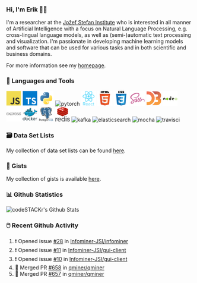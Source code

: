 ### Hi, I'm Erik 👋🏼 

I'm a researcher at the [Jožef Stefan Institute][job] who is interested in all manner of Artificial Intelligence with a focus on Natural Language Processing, e.g. cross-lingual language models, as well as (semi-)automatic text processing and visualization. I'm passionate in developing machine learning models and software that can be used for various tasks and in both scientific and business domains.

For more information see my [homepage][homepage].


### 🧰 Languages and Tools
<p> 
  <!-- Programming Languages and Packages -->
  <img src="https://raw.githubusercontent.com/devicons/devicon/master/icons/javascript/javascript-original.svg" alt="javascript" width="40" height="40"/>
  <img src="https://raw.githubusercontent.com/devicons/devicon/master/icons/typescript/typescript-original.svg" alt="typescript" width="40" height="40"/>
  <img src="https://raw.githubusercontent.com/devicons/devicon/master/icons/python/python-original.svg" alt="python" width="40" height="40"/>   
  <img src="https://www.vectorlogo.zone/logos/pytorch/pytorch-icon.svg" alt="pytorch" width="40" height="40"/> 
  
  <!-- Frontend Development -->
  <img src="https://raw.githubusercontent.com/devicons/devicon/master/icons/react/react-original-wordmark.svg" alt="react" width="40" height="40"/> 
  <img src="https://raw.githubusercontent.com/devicons/devicon/master/icons/html5/html5-original-wordmark.svg" alt="html5" width="40" height="40"/>
  <img src="https://raw.githubusercontent.com/devicons/devicon/master/icons/css3/css3-original-wordmark.svg" alt="css3" width="40" height="40"/> 
  <img src="https://raw.githubusercontent.com/devicons/devicon/master/icons/sass/sass-original.svg" alt="sass" width="40" height="40"/> 
  <img src="https://raw.githubusercontent.com/devicons/devicon/master/icons/d3js/d3js-original.svg" alt="d3js" width="40" height="40"/>  
  
  <!-- Backend Development -->
  <img src="https://raw.githubusercontent.com/devicons/devicon/master/icons/nodejs/nodejs-original-wordmark.svg" alt="nodejs" width="40" height="40"/> 
  <img src="https://raw.githubusercontent.com/devicons/devicon/master/icons/express/express-original-wordmark.svg" alt="express" width="40" height="40"/> 
  
  <!-- Databases -->
  <img src="https://raw.githubusercontent.com/devicons/devicon/master/icons/docker/docker-original-wordmark.svg" alt="docker" width="40" height="40"/> 
  <img src="https://raw.githubusercontent.com/devicons/devicon/master/icons/postgresql/postgresql-original-wordmark.svg" alt="postgresql" width="40" height="40"/> 
  <img src="https://raw.githubusercontent.com/devicons/devicon/master/icons/redis/redis-original-wordmark.svg" alt="redis" width="40" height="40"/> 
  <img src="https://www.vectorlogo.zone/logos/apache_kafka/apache_kafka-icon.svg" alt="kafka" width="40" height="40"/>  
  <img src="https://www.vectorlogo.zone/logos/elastic/elastic-icon.svg" alt="elasticsearch" width="40" height="40"/> 
  
  <!-- Unit Tests -->
  <img src="https://www.vectorlogo.zone/logos/mochajs/mochajs-icon.svg" alt="mocha" width="40" height="40"/> 
  <img src="https://www.vectorlogo.zone/logos/travis-ci/travis-ci-icon.svg" alt="travisci" width="40" height="40"/> 
</p>



### 🗃️ Data Set Lists
My collection of data set lists can be found [here][datasets].



### 🔖 Gists
My collection of gists is available [here][gists].



### 📊 Github Statistics

<img alt="codeSTACKr's Github Stats" src="https://github-readme-stats.vercel.app/api?username=eriknovak&show_icons=true&theme=blue-green&hide_border=true" />



### 🖱️ Recent Github Activity

<!--START_SECTION:activity-->
1. ❗️ Opened issue [#28](https://github.com/Infominer-JSI/infominer/issues/28) in [Infominer-JSI/infominer](https://github.com/Infominer-JSI/infominer)
2. ❗️ Opened issue [#11](https://github.com/Infominer-JSI/gui-client/issues/11) in [Infominer-JSI/gui-client](https://github.com/Infominer-JSI/gui-client)
3. ❗️ Opened issue [#10](https://github.com/Infominer-JSI/gui-client/issues/10) in [Infominer-JSI/gui-client](https://github.com/Infominer-JSI/gui-client)
4. 🎉 Merged PR [#658](https://github.com/qminer/qminer/pull/658) in [qminer/qminer](https://github.com/qminer/qminer)
5. 🎉 Merged PR [#657](https://github.com/qminer/qminer/pull/657) in [qminer/qminer](https://github.com/qminer/qminer)
<!--END_SECTION:activity-->




[job]: https://ailab.ijs.si/
[homepage]: https://ailab.ijs.si/eriknovak/
[gists]: https://gist.github.com/ErikNovak
[datasets]: ./datasets/README.md







